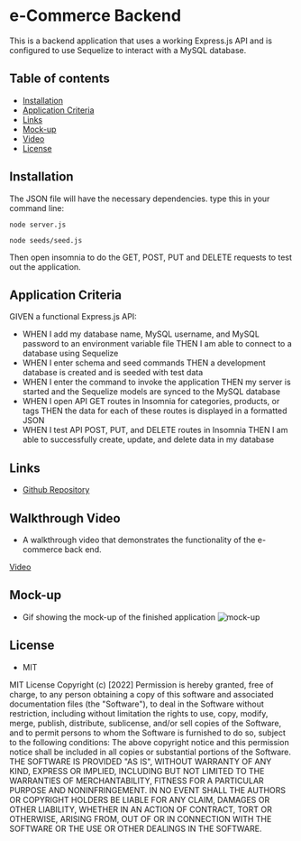 # e-Commerce Backend

This is a backend application that uses a working Express.js API and is configured to use Sequelize to interact with a MySQL database.

## Table of contents

- [Installation](#installation)
- [Application Criteria](#application-criteria)
- [Links](#links)
- [Mock-up]()
- [Video](#walkthrough-video)
- [License](#license)

## Installation

The JSON file will have the necessary dependencies. type this in your command line:

```
node server.js
```

```
node seeds/seed.js
```

Then open insomnia to do the GET, POST, PUT and DELETE requests to test out the application.

## Application Criteria

GIVEN a functional Express.js API:

- WHEN I add my database name, MySQL username, and MySQL password to an environment variable file
  THEN I am able to connect to a database using Sequelize
- WHEN I enter schema and seed commands
  THEN a development database is created and is seeded with test data
- WHEN I enter the command to invoke the application
  THEN my server is started and the Sequelize models are synced to the MySQL database
- WHEN I open API GET routes in Insomnia for categories, products, or tags
  THEN the data for each of these routes is displayed in a formatted JSON
- WHEN I test API POST, PUT, and DELETE routes in Insomnia
  THEN I am able to successfully create, update, and delete data in my database

## Links

- [Github Repository](https://github.com/MtendeRoll/eCommerceBackend)

## Walkthrough Video

- A walkthrough video that demonstrates the functionality of the e-commerce back end.

[Video]()

## Mock-up

- Gif showing the mock-up of the finished application
  ![mock-up](./assets/gif/)

## License

- MIT

MIT License Copyright (c) [2022] Permission is hereby granted, free of charge, to any person obtaining a copy of this software and associated documentation files (the "Software"), to deal in the Software without restriction, including without limitation the rights to use, copy, modify, merge, publish, distribute, sublicense, and/or sell copies of the Software, and to permit persons to whom the Software is furnished to do so, subject to the following conditions: The above copyright notice and this permission notice shall be included in all copies or substantial portions of the Software. THE SOFTWARE IS PROVIDED "AS IS", WITHOUT WARRANTY OF ANY KIND, EXPRESS OR IMPLIED, INCLUDING BUT NOT LIMITED TO THE WARRANTIES OF MERCHANTABILITY, FITNESS FOR A PARTICULAR PURPOSE AND NONINFRINGEMENT. IN NO EVENT SHALL THE AUTHORS OR COPYRIGHT HOLDERS BE LIABLE FOR ANY CLAIM, DAMAGES OR OTHER LIABILITY, WHETHER IN AN ACTION OF CONTRACT, TORT OR OTHERWISE, ARISING FROM, OUT OF OR IN CONNECTION WITH THE SOFTWARE OR THE USE OR OTHER DEALINGS IN THE SOFTWARE.
